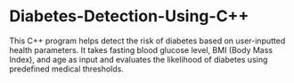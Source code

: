 # Diabetes-Detection-Using-C++
This C++ program helps detect the risk of diabetes based on user-inputted health parameters. It takes fasting blood glucose level, BMI (Body Mass Index), and age as input and evaluates the likelihood of diabetes using predefined medical thresholds.
